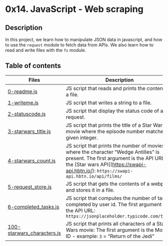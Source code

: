 # 0x14. JavaScript - Web scraping

## Description
In this project, we learn how to manipulate JSON data in javascript, and how to use the ```request``` module to fetch data from APIs. We also learn how to read and write files with the ```fs``` module.

## Table of contents

Files | Description
----------- | -----------
[0-readme.js](./0-readme.js) | JS script that reads and prints the content of a file.
[1-writeme.js](./1-writeme.js) | JS script that writes a string to a file.
[2-statuscode.js](./2-statuscode.js) | JS script that display the status code of a ```GET``` request.
[3-starwars_title.js](./3-starwars_title.js) | JS script that prints the title of a Star Wars movie where the episode number matches a given integer.
[4-starwars_count.js](./4-starwars_count.js) | JS script that prints the number of movies where the character “Wedge Antilles” is present. The first argument is the API URL of the [Star wars API[(https://swapi-api.hbtn.io/): ```https://swapi-api.hbtn.io/api/films/```
[5-request_store.js](./5-request_store.js) | JS script that gets the contents of a webpage and stores it in a file.
[6-completed_tasks.js](./6-completed_tasks.js) | JS script that computes the number of tasks completed by user id. The first argument is the API URL: ```https://jsonplaceholder.typicode.com/todos```
[100-starwars_characters.js](./100-starwars_characters.js) | JS script that prints all characters of a Star Wars movie: The first argument is the Movie ID - example: ```3``` = “Return of the Jedi”
